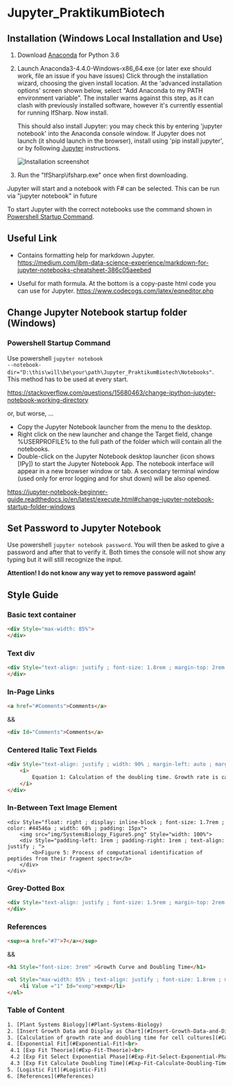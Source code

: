 # Jupyter_PraktikumBiotech

## Installation (Windows Local Installation and Use)

1. Download [Anaconda](https://www.anaconda.com/download/) for Python 3.6

2. Launch Anaconda3-4.4.0-Windows-x86_64.exe (or later exe should work, file an issue if you have issues)
   Click through the installation wizard, choosing the given install location. At the 'advanced installation options' screen shown below, select "Add Anaconda to my PATH environment variable". The installer warns against this step, as it can clash with previously installed software, however it's currently essential for running IfSharp. Now install.

   This should also install Jupyter: you may check this by entering 'jupyter notebook' into the Anaconda console window. If Jupyter does not launch (it should launch in the browser), install using 'pip install jupyter', or by following [Jupyter](http://jupyter.readthedocs.io/en/latest/install.html) instructions.

   ![Installation screenshot](/docs/files/img/anaconda-installation.png)

3. Run the "IfSharp\ifsharp.exe" once when first downloading. 

Jupyter will start and a notebook with F# can be selected. This can be run via "jupyter notebook" in future

To start Jupyter with the correct notebooks use the command shown in [Powershell Startup Command](#Powershell-Startup-Command).

## Useful Link

- Contains formatting help for markdown Jupyter. https://medium.com/ibm-data-science-experience/markdown-for-jupyter-notebooks-cheatsheet-386c05aeebed

- Useful for math formula. At the bottom is a copy-paste html code you can use for Jupyter. https://www.codecogs.com/latex/eqneditor.php

## Change Jupyter Notebook startup folder (Windows)

### Powershell Startup Command

Use powershell <code>jupyter notebook --notebook-dir="D:\this\will\be\your\path\Jupyter_PraktikumBiotech\Notebooks"</code>.
This method has to be used at every start.

https://stackoverflow.com/questions/15680463/change-ipython-jupyter-notebook-working-directory

or, but worse, ...

- Copy the Jupyter Notebook launcher from the menu to the desktop.
- Right click on the new launcher and change the Target field, change %USERPROFILE% to the full path of the folder which will contain all the notebooks.
- Double-click on the Jupyter Notebook desktop launcher (icon shows [IPy]) to start the Jupyter Notebook App. The notebook interface will appear in a new browser window or tab. A secondary terminal window (used only for error logging and for shut down) will be also opened.

https://jupyter-notebook-beginner-guide.readthedocs.io/en/latest/execute.html#change-jupyter-notebook-startup-folder-windows

## Set Password to Jupyter Notebook

Use powershell <code>jupyter notebook password</code>.
You will then be asked to give a password and after that to verify it. Both times the console will not show any typing but it will still recognize the input.

<b>Attention! I do not know any way yet to remove password again!</b>

## Style Guide

### Basic text container
```html 
<div Style="max-width: 85%">
</div>
```
### Text div


```html 
<div Style="text-align: justify ; font-size: 1.8rem ; margin-top: 2rem ; line-height: 1.5">
</div>
```

### In-Page Links
```html
<a href="#Comments">Comments</a>
```
&&

```html
<div Id="Comments">Comments</a>
```

### Centered Italic Text Fields
```html
<div Style="text-align: justify ; width: 90% ; margin-left: auto ; margin-right: auto ; margin-top: 2rem">
    <i>
        Equation 1: Calculation of the doubling time. Growth rate is calculates as shwon in Equation 2::::wlsekhfgasdgufh aodshfgo adfhrsg oiuhdfoih gdh fiogoijd ifjigj disjgioj difojgoi jdisfjgoijd fijgi djfigj dosijfig jdfij iogjdfijg idfjijg jdpofkgod kfopgkj fpdojgpodj g
    </i>
</div>
```

### In-Between Text Image Element

```
<div Style="float: right ; display: inline-block ; font-size: 1.7rem ; color: #44546a ; width: 60% ; padding: 15px">
    <img src="img/SystemsBiology_Figure5.png" Style="width: 100%">
    <div Style="padding-left: 1rem ; padding-right: 1rem ; text-align: justify ; ">
        <b>Figure 5: Process of computational identification of peptides from their fragment spectra</b>
    </div>
</div>    
```

### Grey-Dotted Box

```html
<div Style="text-align: justify ; font-size: 1.5rem ; margin-top: 2rem ; margin-bottom: 2rem ; line-height: 1.3 ; width: 85% ; margin-left: auto ; margin-right: auto ; padding: 10px ; border: 2px dotted #708090 ; color: #708090">
</div>
```

### References

```html
<sup><a href="#7">7</a></sup>
```
&&
```html
<h1 Style="font-size: 3rem" >Growth Curve and Doubling Time</h1>

<ol Style="max-width: 85% ; text-align: justify ; font-size: 1.8rem ; margin-top: 2rem ; line-height: 1.5">
    <li Value ="1" Id="exmp">exmp</li>
</ol>
```

### Table of Content 


```html
1. [Plant Systems Biology](#Plant-Systems-Biology)
2. [Insert Growth Data and Display as Chart](#Insert-Growth-Data-and-Display-as-Chart)
3. [Calculation of growth rate and doubling time for cell cultures](#Calculation-of-growth-rate-and-doubling-time-for-cell-cultures)
4. [Exponential Fit](#Exponential-Fit)<br>
 4.1 [Exp Fit Theorie](#Exp-Fit-Theorie)<br>
 4.2 [Exp Fit Select Exponential Phase](#Exp-Fit-Select-Exponential-Phase)<br>
 4.3 [Exp Fit Calculate Doubling Time](#Exp-Fit-Calculate-Doubling-Time)<br>
5. [Logistic Fit](#Logistic-Fit)
6. [References](#References)
```